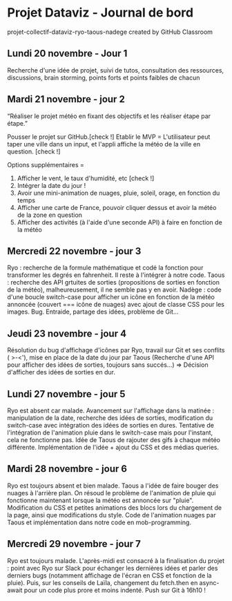 # Projet Dataviz - Journal de bord
projet-collectif-dataviz-ryo-taous-nadege created by GitHub Classroom

## Lundi 20 novembre - Jour 1
Recherche d'une idée de projet, suivi de tutos, consultation des ressources, discussions, brain storming, points forts et points faibles de chacun

## Mardi 21 novembre - jour 2
“Réaliser le projet météo en fixant des objectifs et les réaliser étape par étape.”

Pousser le projet sur GitHub.[check !]
Etablir le MVP = L'utilisateur peut taper une ville dans un input, et l'appli affiche la météo de la ville en question. [check !]

Options supplémentaires = 
1) Afficher le vent, le taux d'humidité, etc [check !]
2) Intégrer la date du jour !
3) Avoir une mini-animation de nuages, pluie, soleil, orage, en fonction du temps
4) Afficher une carte de France, pouvoir cliquer dessus et avoir la météo de la zone en question
5) Afficher des activités (à l'aide d'une seconde API) à faire en fonction de la météo

## Mercredi 22 novembre - jour 3
Ryo : recherche de la formule mathématique et codé la fonction pour transformer les degrés en fahrenheit. Il reste à l'intégrer à notre code.
Taous : recherche des API grtuites de sorties (propositions de sorties en fonction de la météo), malheureusement, il ne semble pas y en avoir.
Nadège : code d'une boucle switch-case pour afficher un icône en fonction de la météo annoncée (couvert === icône de nuages) avec ajout de classe CSS pour les images. Bug.
Entraide, partage des idées, problème de Git...

## Jeudi 23 novembre - jour 4
Résolution du bug d'affichage d'icônes par Ryo, travail sur Git et ses conflits ( >-<'), mise en place de la date du jour par Taous
(Recherche d'une API pour afficher des idées de sorties, toujours sans succés...) => Décision d'afficher des idées de sorties en dur.

## Lundi 27 novembre - jour 5
Ryo est absent car malade. Avancement sur l'affichage dans la matinée : manipulation de la date, recherche des idées de sorties, modification du switch-case avec intégration des idées de sorties en dures.
Tentative de l'intégration de l'animation pluie dans le switch-case mais pour l'instant, cela ne fonctionne pas.
Idée de Taous de rajouter des gifs à chaque météo différente. Implémentation de l'idée + ajout du CSS et des médias queries.

## Mardi 28 novembre - jour 6
Ryo est toujours absent et bien malade. Taous a l'idée de faire bouger des nuages à l'arrière plan.
On résoud le problème de l'animation de pluie qui fonctionne maintenant lorsque la météo est annoncée sur "pluie".
Modification du CSS et petites animations des blocs lors du chargement de la page, ainsi que modifications du style.
Code de l'animation nuages par Taous et implémentation dans notre code en mob-programming.

## Mercredi 29 novembre - jour 7
Ryo est toujours malade. L'après-midi est consacré à la finalisation du projet : point avec Ryo sur Slack pour échanger les dernières idées et parler des derniers bugs (notamment affichage de l'écran en CSS et fonction de la pluie). Puis, sur les conseils de Laïla, changement du fetch.then en async-await pour un code plus prore et moins indenté. Push sur Git à 16h10 !
